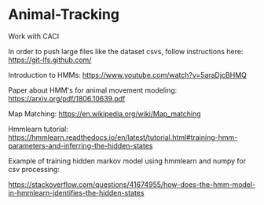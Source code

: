 # Animal-Tracking
Work with CACI

In order to push large files like the dataset csvs, follow instructions here: https://git-lfs.github.com/

Introduction to HMMs: https://www.youtube.com/watch?v=5araDjcBHMQ

Paper about HMM's for animal movement modeling: https://arxiv.org/pdf/1806.10639.pdf

Map Matching: https://en.wikipedia.org/wiki/Map_matching

Hmmlearn tutorial: https://hmmlearn.readthedocs.io/en/latest/tutorial.html#training-hmm-parameters-and-inferring-the-hidden-states

Example of training hidden markov model using hmmlearn and numpy for csv processing: 
	
https://stackoverflow.com/questions/41674955/how-does-the-hmm-model-in-hmmlearn-identifies-the-hidden-states
